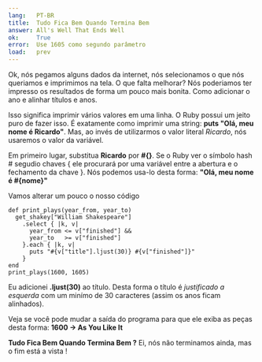 ```yaml
---
lang:   PT-BR
title:  Tudo Fica Bem Quando Termina Bem
answer: All's Well That Ends Well
ok:     True
error:  Use 1605 como segundo parâmetro
load:   prev
---
```


Ok, nós pegamos alguns dados da internet, nós selecionamos o que nós queriamos e imprimimos na tela.
O que falta melhorar? Nós poderiamos ter impresso os resultados de forma um pouco mais bonita. Como adicionar
o ano e alinhar títulos e anos.

Isso significa imprimir vários valores em uma linha. O Ruby possui um jeito puro
de fazer isso. É exatamente como imprimir uma string: __puts "Olá, meu nome é Ricardo"__.
Mas, ao invés de utilizarmos o valor literal _Ricardo_, nós usaremos o valor da variável.

Em primeiro lugar, substitua __Ricardo__ por __#{}__. Se o Ruby ver o símbolo hash # segudio chaves {
ele procurará por uma variável entre a abertura e o fechamento da chave }.
Nós podemos usa-lo desta forma: __"Olá, meu nome é \#{nome}"__  

Vamos alterar um pouco o nosso código

    def print_plays(year_from, year_to)
      get_shakey["William Shakespeare"]
        .select { |k, v|
          year_from <= v["finished"] &&
          year_to   >= v["finished"]
        }.each { |k, v|
          puts "#{v["title"].ljust(30)} #{v["finished"]}"
        }
    end
    print_plays(1600, 1605)

Eu adicionei __.ljust(30)__ ao título. Desta forma o título é _justificado a esquerda_ com um minímo de
30 caracteres (assim os anos ficam alinhados).

Veja se você pode mudar a saída do programa para que ele exiba as peças desta forma: __1600 -> As You Like It__

__Tudo Fica Bem Quando Termina Bem ?__ Ei, nós não terminamos ainda, mas o fim está a vista !
